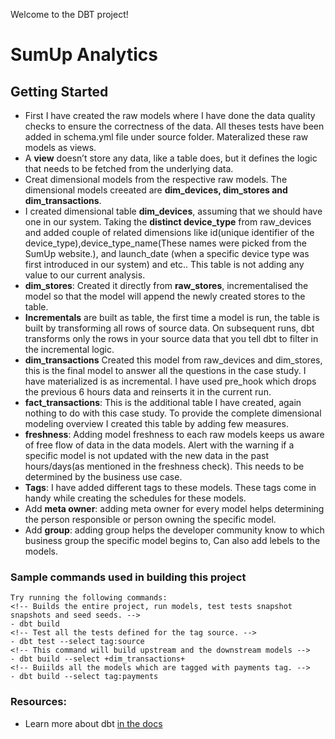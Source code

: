 Welcome to the DBT project!

# SumUp Analytics

## Getting Started

* First I have created the raw models where I have done the data quality checks to ensure the correctness of the data. All theses tests have been added in schema.yml file under source folder. Materalized these raw models as views. 
* A **view** doesn’t store any data, like a table does, but it defines the logic that needs to be fetched from the underlying data.
* Creat dimensional models from the respective raw models. The dimensional models creeated are **dim_devices, dim_stores and dim_transactions**.
* I created dimensional table **dim_devices**, assuming that we should have one in our system. Taking the **distinct device_type** from raw_devices and added couple of related dimensions like id(unique identifier of the device_type),device_type_name(These names were picked from the SumUp website.), and launch_date (when a specific device type was first introduced in our system) and etc.. This table is not adding any value to our current analysis.
* **dim_stores**: Created it directly from **raw_stores**, incrementalised the model so that the model will append the newly created stores to the table.
* **Incrementals** are built as table, the first time a model is run, the table is built by transforming all rows of source data. On subsequent runs, dbt transforms only the rows in your source data that you tell dbt to filter in the incremental logic.
* **dim_transactions** Created this model from raw_devices and dim_stores, this is the final model to answer all the questions in the case study. I have materialized is as incremental. I have used pre_hook which drops the previous 6 hours data and reinserts it in the current run.
* **fact_transactions**: This is the additional table I have created, again nothing to do with this case study. To provide the complete dimensional modeling overview I created this table by adding few measures. 
* **freshness**: Adding model freshness to each raw models keeps us aware of free flow of data in the data models. Alert with the warning if a specific model is not updated with the new data in the past hours/days(as mentioned in the freshness check). This needs to be determined by the business use case.
* **Tags**: I have added different tags to these models. These tags come in handy while creating the schedules for these models.
* Add **meta owner**: adding meta owner for every model helps determining the person responsible or person owning the specific model.
* Add **group**: adding group helps the developer community know to which business group the specific model begins to, Can also add lebels to the models.


### Sample commands used in building this project

```
Try running the following commands:
<!-- Builds the entire project, run models, test tests snapshot snapshots and seed seeds. -->
- dbt build 
<!-- Test all the tests defined for the tag source. -->
- dbt test --select tag:source 
<!-- This command will build upstream and the downstream models -->
- dbt build --select +dim_transactions+
<!-- Buiilds all the models which are tagged with payments tag. -->
- dbt build --select tag:payments
```



### Resources:
- Learn more about dbt [in the docs](https://docs.getdbt.com/docs/introduction)
